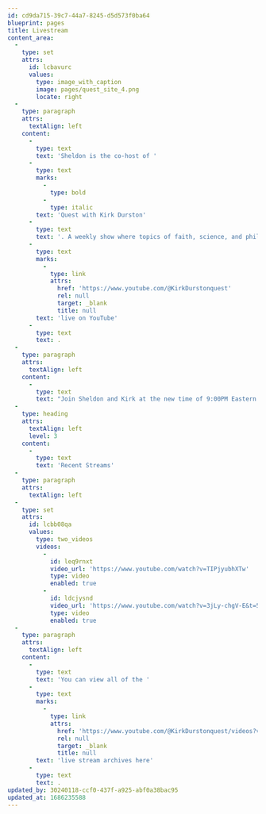 ```yaml
---
id: cd9da715-39c7-44a7-8245-d5d573f0ba64
blueprint: pages
title: Livestream
content_area:
  -
    type: set
    attrs:
      id: lcbavurc
      values:
        type: image_with_caption
        image: pages/quest_site_4.png
        locate: right
  -
    type: paragraph
    attrs:
      textAlign: left
    content:
      -
        type: text
        text: 'Sheldon is the co-host of '
      -
        type: text
        marks:
          -
            type: bold
          -
            type: italic
        text: 'Quest with Kirk Durston'
      -
        type: text
        text: '. A weekly show where topics of faith, science, and philosophy are discussed '
      -
        type: text
        marks:
          -
            type: link
            attrs:
              href: 'https://www.youtube.com/@KirkDurstonquest'
              rel: null
              target: _blank
              title: null
        text: 'live on YouTube'
      -
        type: text
        text: .
  -
    type: paragraph
    attrs:
      textAlign: left
    content:
      -
        type: text
        text: "Join Sheldon and Kirk at the new time of 9:00PM Eastern Time on Tuesdays. Don't forget to like, subscribe, and hit the bell to be notified of future livestreams as well as the well produced videos that Kirk occasionally drops."
  -
    type: heading
    attrs:
      textAlign: left
      level: 3
    content:
      -
        type: text
        text: 'Recent Streams'
  -
    type: paragraph
    attrs:
      textAlign: left
  -
    type: set
    attrs:
      id: lcbb08qa
      values:
        type: two_videos
        videos:
          -
            id: leq9rnxt
            video_url: 'https://www.youtube.com/watch?v=TIPjyubhXTw'
            type: video
            enabled: true
          -
            id: ldcjysnd
            video_url: 'https://www.youtube.com/watch?v=3jLy-chgV-E&t=5s'
            type: video
            enabled: true
  -
    type: paragraph
    attrs:
      textAlign: left
    content:
      -
        type: text
        text: 'You can view all of the '
      -
        type: text
        marks:
          -
            type: link
            attrs:
              href: 'https://www.youtube.com/@KirkDurstonquest/videos?view=2&sort=dd&live_view=503&shelf_id=0'
              rel: null
              target: _blank
              title: null
        text: 'live stream archives here'
      -
        type: text
        text: .
updated_by: 30240118-ccf0-437f-a925-abf0a38bac95
updated_at: 1686235588
---
```

